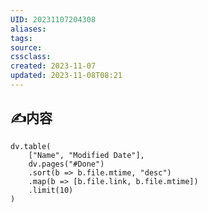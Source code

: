 ```yaml
---
UID: 20231107204308
aliases: 
tags: 
source: 
cssclass: 
created: 2023-11-07
updated: 2023-11-08T08:21
---
```


## ✍内容


```dataviewjs
dv.table(
	["Name", "Modified Date"],
	dv.pages("#Done")
	.sort(b => b.file.mtime, "desc")
	.map(b => [b.file.link, b.file.mtime])
	.limit(10)
)
```